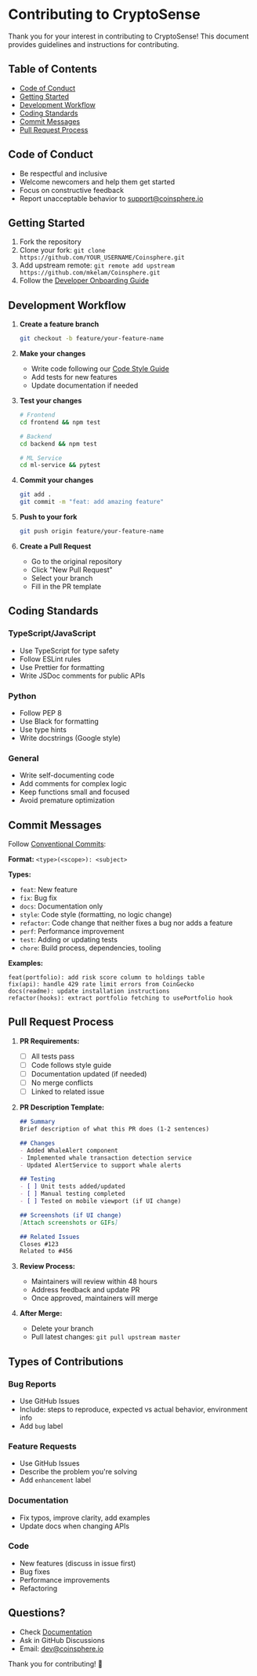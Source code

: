 # Contributing to CryptoSense

Thank you for your interest in contributing to CryptoSense! This document provides guidelines and instructions for contributing.

## Table of Contents
- [Code of Conduct](#code-of-conduct)
- [Getting Started](#getting-started)
- [Development Workflow](#development-workflow)
- [Coding Standards](#coding-standards)
- [Commit Messages](#commit-messages)
- [Pull Request Process](#pull-request-process)

## Code of Conduct

- Be respectful and inclusive
- Welcome newcomers and help them get started
- Focus on constructive feedback
- Report unacceptable behavior to support@coinsphere.io

## Getting Started

1. Fork the repository
2. Clone your fork: `git clone https://github.com/YOUR_USERNAME/Coinsphere.git`
3. Add upstream remote: `git remote add upstream https://github.com/mkelam/Coinsphere.git`
4. Follow the [Developer Onboarding Guide](./Documentation/DEVELOPER_ONBOARDING.md)

## Development Workflow

1. **Create a feature branch**
   ```bash
   git checkout -b feature/your-feature-name
   ```

2. **Make your changes**
   - Write code following our [Code Style Guide](./Documentation/CODE_STYLE_GUIDE.md)
   - Add tests for new features
   - Update documentation if needed

3. **Test your changes**
   ```bash
   # Frontend
   cd frontend && npm test

   # Backend
   cd backend && npm test

   # ML Service
   cd ml-service && pytest
   ```

4. **Commit your changes**
   ```bash
   git add .
   git commit -m "feat: add amazing feature"
   ```

5. **Push to your fork**
   ```bash
   git push origin feature/your-feature-name
   ```

6. **Create a Pull Request**
   - Go to the original repository
   - Click "New Pull Request"
   - Select your branch
   - Fill in the PR template

## Coding Standards

### TypeScript/JavaScript
- Use TypeScript for type safety
- Follow ESLint rules
- Use Prettier for formatting
- Write JSDoc comments for public APIs

### Python
- Follow PEP 8
- Use Black for formatting
- Use type hints
- Write docstrings (Google style)

### General
- Write self-documenting code
- Add comments for complex logic
- Keep functions small and focused
- Avoid premature optimization

## Commit Messages

Follow [Conventional Commits](https://www.conventionalcommits.org/):

**Format:** `<type>(<scope>): <subject>`

**Types:**
- `feat`: New feature
- `fix`: Bug fix
- `docs`: Documentation only
- `style`: Code style (formatting, no logic change)
- `refactor`: Code change that neither fixes a bug nor adds a feature
- `perf`: Performance improvement
- `test`: Adding or updating tests
- `chore`: Build process, dependencies, tooling

**Examples:**
```
feat(portfolio): add risk score column to holdings table
fix(api): handle 429 rate limit errors from CoinGecko
docs(readme): update installation instructions
refactor(hooks): extract portfolio fetching to usePortfolio hook
```

## Pull Request Process

1. **PR Requirements:**
   - [ ] All tests pass
   - [ ] Code follows style guide
   - [ ] Documentation updated (if needed)
   - [ ] No merge conflicts
   - [ ] Linked to related issue

2. **PR Description Template:**
   ```markdown
   ## Summary
   Brief description of what this PR does (1-2 sentences)

   ## Changes
   - Added WhaleAlert component
   - Implemented whale transaction detection service
   - Updated AlertService to support whale alerts

   ## Testing
   - [ ] Unit tests added/updated
   - [ ] Manual testing completed
   - [ ] Tested on mobile viewport (if UI change)

   ## Screenshots (if UI change)
   [Attach screenshots or GIFs]

   ## Related Issues
   Closes #123
   Related to #456
   ```

3. **Review Process:**
   - Maintainers will review within 48 hours
   - Address feedback and update PR
   - Once approved, maintainers will merge

4. **After Merge:**
   - Delete your branch
   - Pull latest changes: `git pull upstream master`

## Types of Contributions

### Bug Reports
- Use GitHub Issues
- Include: steps to reproduce, expected vs actual behavior, environment info
- Add `bug` label

### Feature Requests
- Use GitHub Issues
- Describe the problem you're solving
- Add `enhancement` label

### Documentation
- Fix typos, improve clarity, add examples
- Update docs when changing APIs

### Code
- New features (discuss in issue first)
- Bug fixes
- Performance improvements
- Refactoring

## Questions?

- Check [Documentation](./Documentation)
- Ask in GitHub Discussions
- Email: dev@coinsphere.io

Thank you for contributing! 🚀
